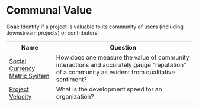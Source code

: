# Communal Value

**Goal:** Identify if a project is valuable to its community of users (including downstream projects) or contributors.

Name | Question 
--- | ---
[Social Currency Metric System](social-currency-metric-system.md) | How does one measure the value of community interactions and accurately gauge “reputation” of a community as evident from qualitative sentiment?
[Project Velocity](project_velocity.md) | What is the development speed for an organization?
